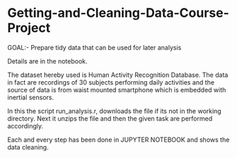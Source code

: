 # Getting-and-Cleaning-Data-Course-Project
GOAL:- Prepare tidy data that can be used for later analysis 

Details are in the notebook.

The dataset hereby used is Human Activity Recognition Database. The data in fact are recordings of 30 subjects performing daily activities and the source of data is from waist mounted smartphone which is embedded with inertial sensors.

In this the script run_analysis.r, downloads the file if its not in the working directory.
Next it unzips the file and then the given task are performed accordingly.


Each and every step has been done in JUPYTER NOTEBOOK and shows the data cleaning. 
